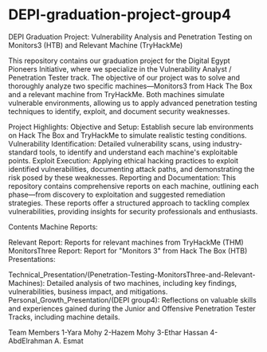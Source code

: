 # DEPI-graduation-project-group4
DEPI Graduation Project: Vulnerability Analysis and Penetration Testing on Monitors3 (HTB) and Relevant Machine (TryHackMe)

This repository contains our graduation project for the Digital Egypt Pioneers Initiative, where we specialize in the Vulnerability Analyst / Penetration Tester track. The objective of our project was to solve and thoroughly analyze two specific machines—Monitors3 from Hack The Box and a relevant machine from TryHackMe. Both machines simulate vulnerable environments, allowing us to apply advanced penetration testing techniques to identify, exploit, and document security weaknesses.

Project Highlights: Objective and Setup: Establish secure lab environments on Hack The Box and TryHackMe to simulate realistic testing conditions. Vulnerability Identification: Detailed vulnerability scans, using industry-standard tools, to identify and understand each machine's exploitable points. Exploit Execution: Applying ethical hacking practices to exploit identified vulnerabilities, documenting attack paths, and demonstrating the risk posed by these weaknesses. Reporting and Documentation: This repository contains comprehensive reports on each machine, outlining each phase—from discovery to exploitation and suggested remediation strategies. These reports offer a structured approach to tackling complex vulnerabilities, providing insights for security professionals and enthusiasts.

Contents
Machine Reports:

Relevant Report: Reports for relevant machines from TryHackMe (THM)
MonitorsThree Report: Report for "Monitors 3" from Hack The Box (HTB)
Presentations:

Technical_Presentation/(Penetration-Testing-MonitorsThree-and-Relevant-Machines): Detailed analysis of two machines, including key findings, vulnerabilities, business impact, and mitigations.
Personal_Growth_Presentation/(DEPI group4): Reflections on valuable skills and experiences gained during the Junior and Offensive Penetration Tester Tracks, including machine details.

Team Members 
1-Yara Mohy 
2-Hazem Mohy 
3-Ethar Hassan 
4-AbdElrahman A. Esmat
